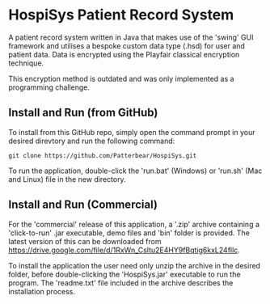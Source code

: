 # HospiSys Patient Record System
A patient record system written in Java that makes use of the 'swing' GUI framework and utilises a bespoke custom data type (.hsd) for user and patient data. Data is encrypted using the Playfair classical encryption technique.

This encryption method is outdated and was only implemented as a programming challenge.

## Install and Run (from GitHub)
To install from this GitHub repo, simply open the command prompt in your desired direvtory and run the following command:

```git clone https://github.com/Patterbear/HospiSys.git```

To run the application, double-click the 'run.bat' (Windows) or 'run.sh' (Mac and Linux) file in the new directory.

## Install and Run (Commercial)
For the 'commercial' release of this application, a '.zip' archive containing a 'click-to-run' .jar executable, demo files and 'bin' folder is provided. The latest version of this can be downloaded from https://drive.google.com/file/d/1RxWn_Csltu2E4HY9fBqtig6kxL24fllc.

To install the application the user need only unzip the archive in the desired folder, before double-clicking the 'HospiSys.jar' executable to run the program. The 'readme.txt' file included in the archive describes the installation process.
